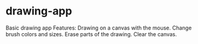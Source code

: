 # drawing-app
Basic drawing app Features: Drawing on a canvas with the mouse. Change brush colors and sizes. Erase parts of the drawing. Clear the canvas.
